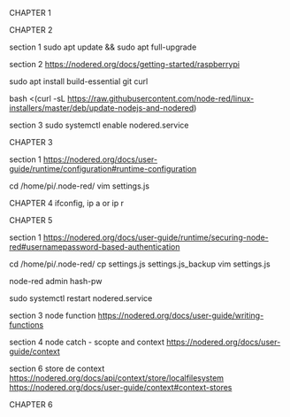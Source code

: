 CHAPTER 1

CHAPTER 2

section 1
sudo apt update && sudo apt full-upgrade

section 2
https://nodered.org/docs/getting-started/raspberrypi

sudo apt install build-essential git curl

bash <(curl -sL https://raw.githubusercontent.com/node-red/linux-installers/master/deb/update-nodejs-and-nodered)

section 3
sudo systemctl enable nodered.service

CHAPTER 3

section 1
https://nodered.org/docs/user-guide/runtime/configuration#runtime-configuration

cd /home/pi/.node-red/
vim settings.js

CHAPTER 4
ifconfig, ip a or ip r

CHAPTER 5

section 1
https://nodered.org/docs/user-guide/runtime/securing-node-red#usernamepassword-based-authentication

cd /home/pi/.node-red/
cp settings.js settings.js_backup
vim settings.js

node-red admin hash-pw

sudo systemctl restart nodered.service 

section 3 
node function
https://nodered.org/docs/user-guide/writing-functions

section 4
node catch - scopte and context
https://nodered.org/docs/user-guide/context

section 6 
store de context
https://nodered.org/docs/api/context/store/localfilesystem
https://nodered.org/docs/user-guide/context#context-stores

CHAPTER 6


